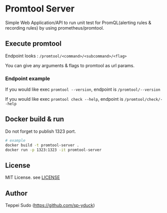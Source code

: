 # Promtool Server

Simple Web Application/API to run unit test for PromQL(alerting rules & recording rules) by using prometheus/promtool.

## Execute promtool

Endpoint looks : `/promtool/<command>/<subcommand>/<flag>`

You can give any arguments & flags to promtool as url params.

### Endpoint example

If you would like exec `promtool --version`, endpoint is `/promtool/--version`

If you would like exec `promtool check --help`, endpoint is `/promtool/check/--help`

## Docker build & run

Do not forget to publish 1323 port.

```bash
# example
docker build -t promtool-server .
docker run -p 1323:1323 -it promtool-server
```

## License

MIT License. see [LICENSE](./LICENSE)

## Author

Teppei Sudo (https://github.com/sp-yduck)